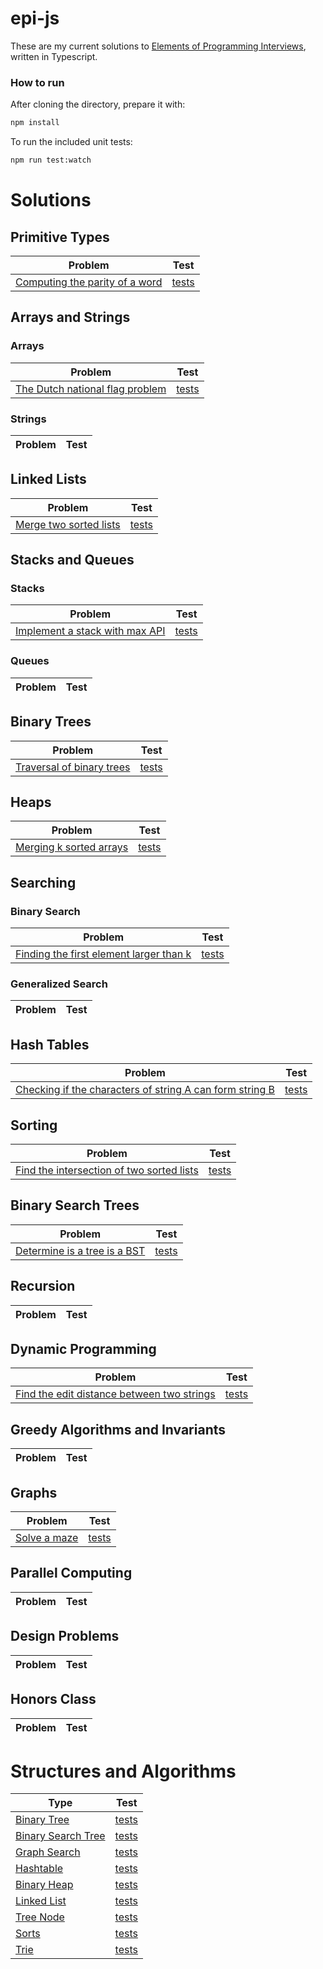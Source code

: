   epi-js
======

These are my current solutions to [Elements of Programming Interviews][1], written in Typescript.

### How to run
After cloning the directory, prepare it with:
```bash
npm install
```

To run the included unit tests:
```bash
npm run test:watch
```

Solutions
=========

Primitive Types
---------------

| Problem                             |    Test    |
| ----------------------------------- | :--------: |
| [Computing the parity of a word][2] | [tests][3] |

Arrays and Strings
-----------------

### Arrays

| Problem                              |    Test    |
| ------------------------------------ | :--------: |
| [The Dutch national flag problem][4] | [tests][5] |


### Strings

| Problem | Test  |
| ------- | :---: |


Linked Lists
------------

| Problem                     |    Test    |
| --------------------------- | :--------: |
| [Merge two sorted lists][6] | [tests][7] |


Stacks and Queues
-----------------

### Stacks

| Problem                             |    Test    |
| ----------------------------------- | :--------: |
| [Implement a stack with max API][8] | [tests][9] |


### Queues

| Problem | Test  |
| ------- | :---: |


Binary Trees
------------

| Problem                         |    Test     |
| ------------------------------- | :---------: |
| [Traversal of binary trees][10] | [tests][11] |

Heaps
-----

| Problem                       |    Test     |
| ----------------------------- | :---------: |
| [Merging k sorted arrays][12] | [tests][13] |

Searching
---------

### Binary Search

| Problem                                       |    Test     |
| --------------------------------------------- | :---------: |
| [Finding the first element larger than k][14] | [tests][15] |

### Generalized Search

| Problem | Test  |
| ------- | :---: |

Hash Tables
-----------

| Problem                                                        |    Test     |
| -------------------------------------------------------------- | :---------: |
| [Checking if the characters of string A can form string B][16] | [tests][17] |

Sorting
-------

| Problem                                         |    Test     |
| ----------------------------------------------- | :---------: |
| [Find the intersection of two sorted lists][18] | [tests][19] |

Binary Search Trees
-------------------

| Problem                            |    Test     |
| ---------------------------------- | :---------: |
| [Determine is a tree is a BST][20] | [tests][21] |

Recursion
---------

| Problem | Test  |
| ------- | :---: |

Dynamic Programming
-------------------

| Problem                                          |    Test     |
| ------------------------------------------------ | :---------: |
| [Find the edit distance between two strings][22] | [tests][23] |

Greedy Algorithms and Invariants
--------------------------------

| Problem | Test  |
| ------- | :---: |

Graphs
------

| Problem            |    Test     |
| ------------------ | :---------: |
| [Solve a maze][24] | [tests][25] |

Parallel Computing
------------------

| Problem | Test  |
| ------- | :---: |

Design Problems
---------------

| Problem | Test  |
| ------- | :---: |

Honors Class
------------

| Problem | Test  |
| ------- | :---: |

Structures and Algorithms
=========

| Type                     |    Test     |
| ------------------------ | :---------: |
| [Binary Tree][26]        | [tests][27] |
| [Binary Search Tree][28] | [tests][29] |
| [Graph Search][30]       | [tests][31] |
| [Hashtable][32]          | [tests][33] |
| [Binary Heap][34]        | [tests][35] |
| [Linked List][36]        | [tests][37] |
| [Tree Node][38]          | [tests][39] |
| [Sorts][40]              | [tests][41] |
| [Trie][44]               | [tests][45] |

[1]:   http://elementsofprogramminginterviews.com
[2]:   src/ch05-ptypes/p05-01.js
[3]:   src/ch05-ptypes/p05-01.spec.js
[4]:   src/ch06-arrays/p06-01.js
[5]:   src/ch06-arrays/p06-01.spec.js
[6]:   src/ch07-linkedLists/p07-01.js
[7]:   src/ch07-linkedLists/p07-01.spec.js
[8]:   src/ch08-stacksAndQueues/p08-01.js
[9]:   src/ch08-stacksAndQueues/p08-01.spec.js
[10]:  src/ch09-bTrees/p09-05.js
[11]:  src/ch09-bTrees/p09-05.spec.js
[12]:  src/ch10-heaps/p10-01.js
[13]:  src/ch10-heaps/p10-01.spec.js
[14]:  src/ch11-searching/p11-02.js
[15]:  src/ch11-searching/p11-02.spec.js
[16]:  src/ch12-hashtables/p12-09.js
[17]:  src/ch12-hashtables/p12-09.spec.js
[18]:  src/ch13-sorting/p13-05.js
[19]:  src/ch13-sorting/p13-05.spec.js
[20]:  src/ch14-bst/p14-01.js
[21]:  src/ch14-bst/p14-01.spec.js
[22]:  src/ch15-meta/p15-11.js
[23]:  src/ch15-meta/p15-11.spec.js
[24]:  src/ch16-graphs/p16-01.js
[25]:  src/ch16-graphs/p16-01.spec.js
[26]:  src/library/binaryTree.js
[27]:  src/library/binaryTree.spec.js
[28]:  src/library/BST.js
[29]:  src/library/BST.spec.js
[30]:  src/library/graph.js
[31]:  src/library/graph.spec.js
[32]:  src/library/hashtable.js
[33]:  src/library/hastable.spec.js
[34]:  src/library/heap.js
[35]:  src/library/heap.spec.js
[36]:  src/library/linkedList.js
[37]:  src/library/linkedList.spec.js
[38]:  src/library/node.js
[39]:  src/library/node.spec.js
[40]:  src/library/sorts.js
[41]:  src/library/sorts.spec.js
[42]:  src/library/suffixTree.js
[43]:  src/library/suffixTree.spec.js
[44]:  src/library/trie.js
[45]:  src/library/trie.spec.js
